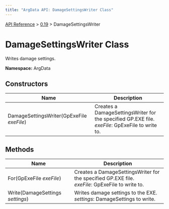 ```yaml
---
title: "ArgData API: DamageSettingsWriter Class"
---
```


[API Reference](/argdata/api) &gt; [0.19](/argdata/api/0.19) &gt; DamageSettingsWriter

# DamageSettingsWriter Class

Writes damage settings.

**Namespace:** ArgData

## Constructors

<table class="table table-bordered table-striped ">
<thead>
  <tr>
    <th>Name</th>
    <th>Description</th>
  </tr>
</thead>
<tbody>
  <tr>
    <td>DamageSettingsWriter(GpExeFile <em>exeFile</em>)</td>
    <td>Creates a DamageSettingsWriter for the specified GP.EXE file.<br /><em>exeFile</em>: GpExeFile to write to.<br /></td>
  </tr>
</tbody>
</table>


## Methods

<table class="table table-bordered table-striped ">
<thead>
  <tr>
    <th>Name</th>
    <th>Description</th>
  </tr>
</thead>
<tbody>
  <tr>
    <td>For(GpExeFile <em>exeFile</em>)</td>
    <td>Creates a DamageSettingsWriter for the specified GP.EXE file.<br /><em>exeFile</em>: GpExeFile to write to.<br /></td>
  </tr>
  <tr>
    <td>Write(DamageSettings <em>settings</em>)</td>
    <td>Writes damage settings to the EXE.<br /><em>settings</em>: DamageSettings to write.<br /></td>
  </tr>
</tbody>
</table>


